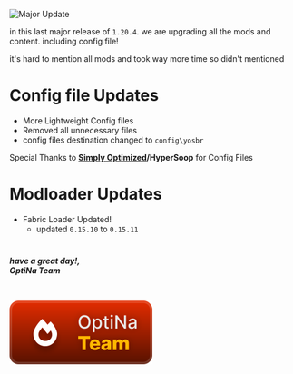 ![Major Update](https://github.com/NotAGanesh/OptiNa-Reborn/blob/main/update_banners/major_update.png?raw=true)

in this last major release of `1.20.4`. we are upgrading all the mods and content. including config file!

it's hard to mention all mods and took way more time so didn't mentioned


# Config file Updates
- More Lightweight Config files
- Removed all unnecessary files
- config files destination changed to `config\yosbr`

Special Thanks to **[Simply Optimized](https://modrinth.com/modpack/sop)/HyperSoop** for Config Files

# Modloader Updates
- Fabric Loader Updated!
    - updated `0.15.10` to `0.15.11`

 #

***have a great day!,*** <br>
***OptiNa Team***

<br>

![OptiNa Team](https://raw.githubusercontent.com/NotAGanesh/OptiNa-Team/c834c07242f36d99bc07b4e6b1219cd71d7470e0/badges/cozy.svg)
